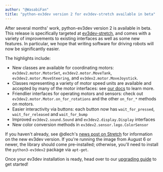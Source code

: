 ```yaml
---
author: "@WasabiFan"
title: "python-ev3dev version 2 for ev3dev-stretch available in beta"
---
```


After several months' work, python-ev3dev version 2 is available in beta. This
release is specifically targeted at [ev3dev-stretch](https://www.ev3dev.org/news/2018/06/14/ev3dev-stretch/),
and comes with a variety of improvements to existing interfaces as well as some
new features. In particular, we hope that writing software for driving robots
will now be significantly easier.

The highlights include:

- New classes are available for coordinating motors: `ev3dev2.motor.MotorSet`, `ev3dev2.motor.MoveTank`, `ev3dev2.motor.MoveSteering`, and `ev3dev2.motor.MoveJoystick`.
- Classes representing a variety of motor speed units are available and accepted by many of the motor interfaces: see [our docs](https://python-ev3dev.readthedocs.io/en/ev3dev-stretch/motors.html#units) to learn more.
- Friendlier interfaces for operating motors and sensors: check out `ev3dev2.motor.Motor.on_for_rotations` and the other `on_for_*` methods on motors.
- Easier interactivity via buttons: each button now has `wait_for_pressed`, `wait_for_released` and `wait_for_bump`
- Improved `ev3dev2.sound.Sound` and `ev3dev2.display.Display` interfaces
- New color conversion methods in `ev3dev2.sensor.lego.ColorSensor`

If you haven't already, see @dlech's [news post on Stretch](https://www.ev3dev.org/news/2018/06/14/ev3dev-stretch/)
for information on the new ev3dev version. If you're running the image from August
6 or newer, the library should come pre-installed; otherwise, you'll need
to install the `python3-ev3dev2` package via `apt-get`.

Once your ev3dev installation is ready, head over to our [upgrading guide](https://python-ev3dev.readthedocs.io/en/ev3dev-stretch/upgrading-to-stretch.html)
to get started!